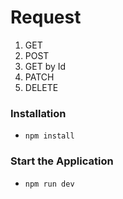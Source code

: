 # Request

1. GET
2. POST
3. GET by Id
4. PATCH
5. DELETE

### Installation

- `npm install`

### Start the Application

- `npm run dev`
